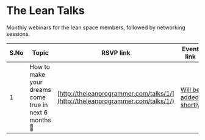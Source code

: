 # The Lean Talks

Monthly webinars for the lean space members, followed by networking sessions.

| S.No   |      Topic      | RSVP link |  Event link  | Presentation link |
|--------|-----------------|--------------------|---------------| ---------------|
| 1      | How to make your dreams come true in next 6 months 🚀 | [http://theleanprogrammer.com/talks/1/](http://theleanprogrammer.com/talks/1/) | [Will be added shortly](http://theleanprogrammer.com/talks/1/) | [Will be added shortly](http://theleanprogrammer.com/talks/1/) |